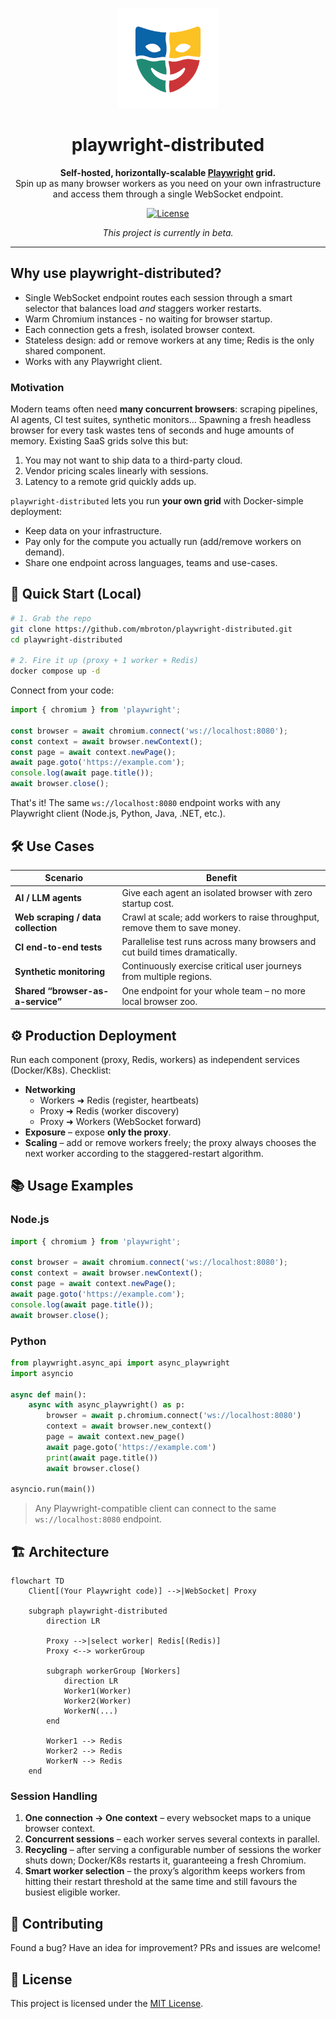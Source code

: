 <p align="center">
  <img src="assets/logo.png" alt="Playwright-Distributed logo" width="160">
</p>

<h1 align="center">playwright-distributed</h1>

<p align="center">
  <strong>Self-hosted, horizontally-scalable <a href="https://playwright.dev/">Playwright</a> grid.</strong><br/>
  Spin up as many browser workers as you need on your own infrastructure and access them through a single WebSocket endpoint.
</p>

<p align="center">
  <a href="LICENSE"><img src="https://img.shields.io/github/license/mbroton/playwright-distributed?color=blue" alt="License"></a>
</p>

<p align="center">
  <em>This project is currently in beta.</em>
</p>

---

## Why use playwright-distributed?
- Single WebSocket endpoint routes each session through a smart selector that balances load *and* staggers worker restarts.
- Warm Chromium instances - no waiting for browser startup.
- Each connection gets a fresh, isolated browser context.
- Stateless design: add or remove workers at any time; Redis is the only shared component.
- Works with any Playwright client.

### Motivation

Modern teams often need **many concurrent browsers**: scraping pipelines, AI agents, CI test suites, synthetic monitors… Spawning a fresh headless browser for every task wastes tens of seconds and huge amounts of memory. Existing SaaS grids solve this but:

1. You may not want to ship data to a third-party cloud.
2. Vendor pricing scales linearly with sessions.
3. Latency to a remote grid quickly adds up.

`playwright-distributed` lets you run **your own grid** with Docker-simple deployment:

- Keep data on your infrastructure.
- Pay only for the compute you actually run (add/remove workers on demand).
- Share one endpoint across languages, teams and use-cases.


## 🚀 Quick Start (Local)

```bash
# 1. Grab the repo
git clone https://github.com/mbroton/playwright-distributed.git
cd playwright-distributed

# 2. Fire it up (proxy + 1 worker + Redis)
docker compose up -d
```

Connect from your code:

```js
import { chromium } from 'playwright';

const browser = await chromium.connect('ws://localhost:8080');
const context = await browser.newContext();
const page = await context.newPage();
await page.goto('https://example.com');
console.log(await page.title());
await browser.close();
```
That's it! The same `ws://localhost:8080` endpoint works with any Playwright client (Node.js, Python, Java, .NET, etc.).


## 🛠 Use Cases

| Scenario | Benefit |
|----------|---------|
| **AI / LLM agents** | Give each agent an isolated browser with zero startup cost. |
| **Web scraping / data collection** | Crawl at scale; add workers to raise throughput, remove them to save money. |
| **CI end-to-end tests** | Parallelise test runs across many browsers and cut build times dramatically. |
| **Synthetic monitoring** | Continuously exercise critical user journeys from multiple regions. |
| **Shared “browser-as-a-service”** | One endpoint for your whole team – no more local browser zoo. |


## ⚙️ Production Deployment

Run each component (proxy, Redis, workers) as independent services (Docker/K8s). Checklist:

- **Networking**
  - Workers ➜ Redis (register, heartbeats)
  - Proxy ➜ Redis (worker discovery)
  - Proxy ➜ Workers (WebSocket forward)
- **Exposure** – expose **only the proxy**.
- **Scaling** – add or remove workers freely; the proxy always chooses the next worker according to the staggered-restart algorithm.


## 📚 Usage Examples

### Node.js

```js
import { chromium } from 'playwright';

const browser = await chromium.connect('ws://localhost:8080');
const context = await browser.newContext();
const page = await context.newPage();
await page.goto('https://example.com');
console.log(await page.title());
await browser.close();
```

### Python

```python
from playwright.async_api import async_playwright
import asyncio

async def main():
    async with async_playwright() as p:
        browser = await p.chromium.connect('ws://localhost:8080')
        context = await browser.new_context()
        page = await context.new_page()
        await page.goto('https://example.com')
        print(await page.title())
        await browser.close()

asyncio.run(main())
```

> Any Playwright-compatible client can connect to the same `ws://localhost:8080` endpoint.


## 🏗 Architecture

```mermaid
flowchart TD
    Client[(Your Playwright code)] -->|WebSocket| Proxy

    subgraph playwright-distributed
        direction LR

        Proxy -->|select worker| Redis[(Redis)]
        Proxy <--> workerGroup

        subgraph workerGroup [Workers]
            direction LR
            Worker1(Worker)
            Worker2(Worker)
            WorkerN(...)
        end

        Worker1 --> Redis
        Worker2 --> Redis
        WorkerN --> Redis
    end
```

### Session Handling

1. **One connection → One context** – every websocket maps to a unique browser context.
2. **Concurrent sessions** – each worker serves several contexts in parallel.
3. **Recycling** – after serving a configurable number of sessions the worker shuts down; Docker/K8s restarts it, guaranteeing a fresh Chromium.
4. **Smart worker selection** – the proxy’s algorithm keeps workers from hitting their restart threshold at the same time and still favours the busiest eligible worker.


## 🤝 Contributing

Found a bug? Have an idea for improvement? PRs and issues are welcome!

## 📜 License

This project is licensed under the [MIT License](LICENSE).